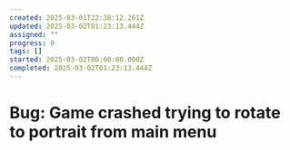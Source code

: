 ```yaml
---
created: 2025-03-01T22:38:12.261Z
updated: 2025-03-02T01:23:13.444Z
assigned: ""
progress: 0
tags: []
started: 2025-03-02T00:00:00.000Z
completed: 2025-03-02T01:23:13.444Z
---
```


# Bug: Game crashed trying to rotate to portrait from main menu

